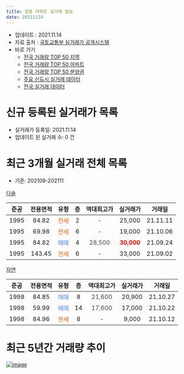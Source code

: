 ```yaml
---
title: 궁동 아파트 실거래 정보
date: 20211114
---
```


* 업데이트 : 2021.11.14
* 자료 출처 : [국토교통부 실거래가 공개시스템](http://rt.molit.go.kr)
* 바로 가기
    * [전국 거래량 TOP 50 지역](https://apt-info.github.io/apt-trade-info/tr)
    * [전국 거래량 TOP 50 아파트](https://apt-info.github.io/apt-trade-info/ta)
    * [전국 거래량 TOP 50 분양권](https://apt-info.github.io/apt-trade-info/tb)
    * [주요 신도시 실거래 데이터](https://apt-info.github.io/apt-trade-info/newtown)
    * [전국 실거래 데이터](https://apt-info.github.io/apt-trade-info/all)



<script async src="https://pagead2.googlesyndication.com/pagead/js/adsbygoogle.js"></script>
<!-- 기본광고 -->
<ins class="adsbygoogle"
     style="display:block"
     data-ad-client="ca-pub-1142216861245946"
     data-ad-slot="4805727019"
     data-ad-format="auto"
     data-full-width-responsive="true"></ins>
<script>
     (adsbygoogle = window.adsbygoogle || []).push({});
</script>


# 신규 등록된 실거래가 목록

* 실거래가 등록일: 2021.11.14
* 업데이트 된 실거래 수: 0 건




<script async src="https://pagead2.googlesyndication.com/pagead/js/adsbygoogle.js"></script>
<!-- 기본광고 -->
<ins class="adsbygoogle"
     style="display:block"
     data-ad-client="ca-pub-1142216861245946"
     data-ad-slot="4805727019"
     data-ad-format="auto"
     data-full-width-responsive="true"></ins>
<script>
     (adsbygoogle = window.adsbygoogle || []).push({});
</script>


# 최근 3개월 실거래 전체 목록
* 기준: 202109-202111


[다솔](https://search.naver.com/search.naver?query=%EB%8B%A4%EC%86%94)

|준공|전용면적|유형|층|역대최고가|실거래가|거래일|
|:---:|:---:|:---:|:---:|:---:|:---:|:---:|
|1995|84.82|<span style="color:#FF5A00">전세</span>|2|<span style="color:#444444">-</span>|25,000|21.11.11|
|1995|69.98|<span style="color:#FF5A00">전세</span>|6|<span style="color:#444444">-</span>|19,000|21.10.06|
|1995|84.82|<span style="color:#4285F3">매매</span>|4|<span style="color:#444444">28,500</span>|<b><span style="color:#FF0000">30,000</span></b>|21.09.24|
|1995|143.45|<span style="color:#FF5A00">전세</span>|6|<span style="color:#444444">-</span>|33,000|21.09.02|

[자연](https://search.naver.com/search.naver?query=%EC%9E%90%EC%97%B0)

|준공|전용면적|유형|층|역대최고가|실거래가|거래일|
|:---:|:---:|:---:|:---:|:---:|:---:|:---:|
|1998|84.85|<span style="color:#4285F3">매매</span>|8|<span style="color:#444444">21,600</span>|20,900|21.10.27|
|1998|59.99|<span style="color:#4285F3">매매</span>|14|<span style="color:#444444">17,600</span>|17,000|21.10.22|
|1998|84.96|<span style="color:#FF5A00">전세</span>|8|<span style="color:#444444">-</span>|9,000|21.10.12|



<script async src="https://pagead2.googlesyndication.com/pagead/js/adsbygoogle.js"></script>
<!-- 기본광고 -->
<ins class="adsbygoogle"
     style="display:block"
     data-ad-client="ca-pub-1142216861245946"
     data-ad-slot="4805727019"
     data-ad-format="auto"
     data-full-width-responsive="true"></ins>
<script>
     (adsbygoogle = window.adsbygoogle || []).push({});
</script>


# 최근 5년간 거래량 추이


<div style="width:100%;">
    <canvas id="deal_progress" height="200"></canvas>
</div>

<script>
new Chart(document.getElementById("deal_progress"), {
    type: 'line',
    data: {
        labels: ['16.01','16.02','16.03','16.04','16.05','16.06','16.07','16.08','16.09','16.10','16.11','16.12','17.01','17.02','17.03','17.04','17.05','17.06','17.07','17.08','17.09','17.10','17.11','17.12','18.01','18.02','18.03','18.05','18.06','18.07','18.08','18.09','18.10','18.11','18.12','19.01','19.02','19.03','19.04','19.05','19.06','19.07','19.08','19.09','19.10','19.11','19.12','20.01','20.02','20.03','20.04','20.05','20.06','20.07','20.08','20.09','20.10','20.11','20.12','21.01','21.02','21.03','21.04','21.05','21.06','21.07','21.08','21.09','21.10','21.11'],
        datasets: [{
            label: '매매/분양권',
            data: [1,3,6,4,1,2,2,0,1,2,4,3,3,2,5,2,0,7,3,1,0,1,0,3,2,2,2,2,2,3,0,1,2,1,1,3,1,1,3,4,5,4,2,7,5,3,3,7,3,1,3,3,0,9,3,0,5,1,2,7,6,2,3,4,1,2,2,1,2,0],
            borderColor: "rgba(66, 133, 243, 1)",
            backgroundColor: "rgba(66, 133, 243, 0.05)",
            borderWidth: 1,
            pointRadius: 0,
            fill: false,
            lineTension: 0
        },{
            label: '전/월세',
            data: [6,1,2,2,2,2,1,1,1,2,3,0,3,2,2,0,2,7,3,0,1,1,5,9,7,3,3,4,11,3,6,1,3,5,9,3,6,2,2,3,3,1,6,2,5,5,7,9,5,1,3,4,4,6,3,1,4,4,4,8,10,2,4,0,2,2,4,1,2,1],
            borderColor: "rgba(255, 90, 0, 1)",
            backgroundColor: "rgba(255, 90, 0, 0.05)",
            borderWidth: 1,
            pointRadius: 0,
            fill: false,
            lineTension: 0
        },{
            label: '합계',
            data: [7,4,8,6,3,4,3,1,2,4,7,3,6,4,7,2,2,14,6,1,1,2,5,12,9,5,5,6,13,6,6,2,5,6,10,6,7,3,5,7,8,5,8,9,10,8,10,16,8,2,6,7,4,15,6,1,9,5,6,15,16,4,7,4,3,4,6,2,4,1],
            borderColor: "rgba(0, 0, 0, 1)",
            backgroundColor: "rgba(0, 0, 0, 0.03)",
            borderWidth: 0.1,
            pointRadius: 0,
            fill: true,
            lineTension: 0
        }
        ]
    },
    options: {
        responsive: true,
        title: {
            display: false
        },
        tooltips: {
            mode: 'index',
            intersect: false
        },
        hover: {
            mode: 'nearest',
            intersect: true
        },
        scales: {
            xAxes: [{
                display: true,
                scaleLabel: {
                    display: true,
                    labelString: '년/월'
                }
            }],
            yAxes: [{
                display: true,
                ticks: {
                    suggestedMin: 0,
                },
                scaleLabel: {
                    display: true,
                    labelString: '실거래 수'
                }
            }]
        }
    }
});

</script>


[![image](https://apt-info.github.io/images/2020-01-03-apt-trade-info/1024x500.png)](https://play.google.com/store/apps/details?id=com.aptinfo.apttradeinfo)

